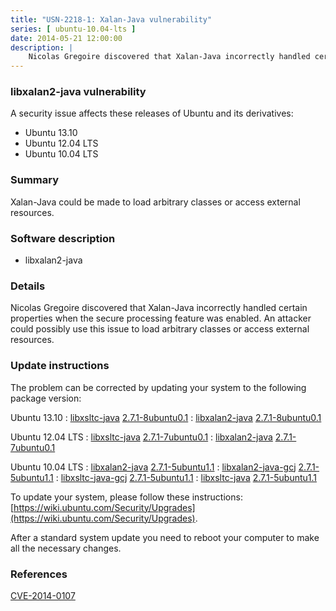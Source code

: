 ```yaml
---
title: "USN-2218-1: Xalan-Java vulnerability"
series: [ ubuntu-10.04-lts ]
date: 2014-05-21 12:00:00
description: |
    Nicolas Gregoire discovered that Xalan-Java incorrectly handled certain properties when the secure processing feature was enabled. An attacker could possibly use this issue to load arbitrary classes or access external resources. 
--- 
```

 
### libxalan2-java vulnerability

A security issue affects these releases of Ubuntu and its derivatives:

* Ubuntu 13.10
* Ubuntu 12.04 LTS
* Ubuntu 10.04 LTS

### Summary

Xalan-Java could be made to load arbitrary classes or access external resources.

### Software description

* libxalan2-java 

### Details

Nicolas Gregoire discovered that Xalan-Java incorrectly handled certain properties when the secure processing feature was enabled. An attacker could possibly use this issue to load arbitrary classes or access external resources. 

### Update instructions

The problem can be corrected by updating your system to the following package version:

Ubuntu 13.10
 : [libxsltc-java](https://launchpad.net/ubuntu/+source/libxalan2-java) <span> [2.7.1-8ubuntu0.1](https://launchpad.net/ubuntu/+source/libxalan2-java/2.7.1-8ubuntu0.1) </span> 
 : [libxalan2-java](https://launchpad.net/ubuntu/+source/libxalan2-java) <span> [2.7.1-8ubuntu0.1](https://launchpad.net/ubuntu/+source/libxalan2-java/2.7.1-8ubuntu0.1) </span> 

Ubuntu 12.04 LTS
 : [libxsltc-java](https://launchpad.net/ubuntu/+source/libxalan2-java) <span> [2.7.1-7ubuntu0.1](https://launchpad.net/ubuntu/+source/libxalan2-java/2.7.1-7ubuntu0.1) </span> 
 : [libxalan2-java](https://launchpad.net/ubuntu/+source/libxalan2-java) <span> [2.7.1-7ubuntu0.1](https://launchpad.net/ubuntu/+source/libxalan2-java/2.7.1-7ubuntu0.1) </span> 

Ubuntu 10.04 LTS
 : [libxalan2-java](https://launchpad.net/ubuntu/+source/libxalan2-java) <span> [2.7.1-5ubuntu1.1](https://launchpad.net/ubuntu/+source/libxalan2-java/2.7.1-5ubuntu1.1) </span> 
 : [libxalan2-java-gcj](https://launchpad.net/ubuntu/+source/libxalan2-java) <span> [2.7.1-5ubuntu1.1](https://launchpad.net/ubuntu/+source/libxalan2-java/2.7.1-5ubuntu1.1) </span> 
 : [libxsltc-java-gcj](https://launchpad.net/ubuntu/+source/libxalan2-java) <span> [2.7.1-5ubuntu1.1](https://launchpad.net/ubuntu/+source/libxalan2-java/2.7.1-5ubuntu1.1) </span> 
 : [libxsltc-java](https://launchpad.net/ubuntu/+source/libxalan2-java) <span> [2.7.1-5ubuntu1.1](https://launchpad.net/ubuntu/+source/libxalan2-java/2.7.1-5ubuntu1.1) </span> 

To update your system, please follow these instructions: [https://wiki.ubuntu.com/Security/Upgrades](https://wiki.ubuntu.com/Security/Upgrades).

After a standard system update you need to reboot your computer to make all the necessary changes. 

### References

 [CVE-2014-0107](http://people.ubuntu.com/~ubuntu-security/cve/CVE-2014-0107)
 

